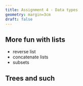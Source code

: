 ```yaml
---
title: Assignment 4 - Data types
geometry: margin=3cm
draft: false
---
```


## More fun with lists

- reverse list
- concatenate lists
- subsets

## Trees and such